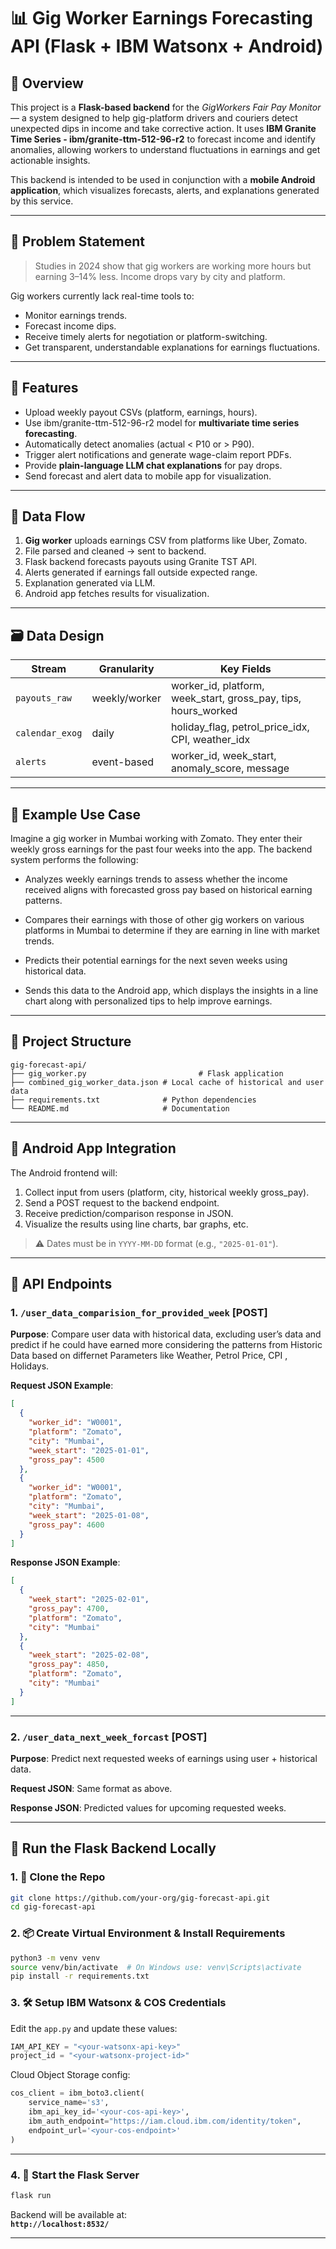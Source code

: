 # 📊 Gig Worker Earnings Forecasting API (Flask + IBM Watsonx + Android)

## 🚀 Overview

This project is a **Flask-based backend** for the *GigWorkers Fair Pay Monitor* — a system designed to help gig-platform drivers and couriers detect unexpected dips in income and take corrective action. It uses **IBM Granite Time Series - ibm/granite-ttm-512-96-r2** to forecast income and identify anomalies, allowing workers to understand fluctuations in earnings and get actionable insights.

This backend is intended to be used in conjunction with a **mobile Android application**, which visualizes forecasts, alerts, and explanations generated by this service.

---

## 🧠 Problem Statement

> Studies in 2024 show that gig workers are working more hours but earning 3–14% less. Income drops vary by city and platform.

Gig workers currently lack real-time tools to:

- Monitor earnings trends.
- Forecast income dips.
- Receive timely alerts for negotiation or platform-switching.
- Get transparent, understandable explanations for earnings fluctuations.

---

## 🔧 Features

- Upload weekly payout CSVs (platform, earnings, hours).
- Use ibm/granite-ttm-512-96-r2 model for **multivariate time series forecasting**.
- Automatically detect anomalies (actual < P10 or > P90).
- Trigger alert notifications and generate wage-claim report PDFs.
- Provide **plain-language LLM chat explanations** for pay drops.
- Send forecast and alert data to mobile app for visualization.

---

## 🔁 Data Flow

1. **Gig worker** uploads earnings CSV from platforms like Uber, Zomato.
2. File parsed and cleaned → sent to backend.
3. Flask backend forecasts payouts using Granite TST API.
4. Alerts generated if earnings fall outside expected range.
5. Explanation generated via LLM.
6. Android app fetches results for visualization.

---

## 🗃️ Data Design

| Stream | Granularity | Key Fields |
|--------|-------------|------------|
| `payouts_raw` | weekly/worker | worker_id, platform, week_start, gross_pay, tips, hours_worked |
| `calendar_exog` | daily | holiday_flag, petrol_price_idx, CPI, weather_idx |
| `alerts` | event-based | worker_id, week_start, anomaly_score, message |

---

## 💬 Example Use Case

Imagine a gig worker in Mumbai working with Zomato. They enter their weekly gross earnings for the past four weeks into the app. The backend system performs the following:

  - Analyzes weekly earnings trends to assess whether the income received aligns with forecasted gross pay based on historical earning patterns.

  - Compares their earnings with those of other gig workers on various platforms in Mumbai to determine if they are earning in line with market trends.

  - Predicts their potential earnings for the next seven weeks using historical data.

  - Sends this data to the Android app, which displays the insights in a line chart along with personalized tips to help improve earnings.

---

## 📂 Project Structure

```
gig-forecast-api/
├── gig_worker.py                         # Flask application
├── combined_gig_worker_data.json # Local cache of historical and user data
├── requirements.txt              # Python dependencies
└── README.md                     # Documentation
```

---

## 📱 Android App Integration

The Android frontend will:

1. Collect input from users (platform, city, historical weekly gross_pay).
2. Send a POST request to the backend endpoint.
3. Receive prediction/comparison response in JSON.
4. Visualize the results using line charts, bar graphs, etc.

> ⚠️ Dates must be in `YYYY-MM-DD` format (e.g., `"2025-01-01"`).

---

## 🚀 API Endpoints

### 1. `/user_data_comparision_for_provided_week` [POST]

**Purpose**: Compare user data with historical data, excluding user’s data and predict if he could have earned more considering the patterns from Historic Data based on differnet Parameters like Weather, Petrol Price, CPI , Holidays.

**Request JSON Example**:
```json
[
  {
    "worker_id": "W0001",
    "platform": "Zomato",
    "city": "Mumbai",
    "week_start": "2025-01-01",
    "gross_pay": 4500
  },
  {
    "worker_id": "W0001",
    "platform": "Zomato",
    "city": "Mumbai",
    "week_start": "2025-01-08",
    "gross_pay": 4600
  }
]
```

**Response JSON Example**:
```json
[
  {
    "week_start": "2025-02-01",
    "gross_pay": 4700,
    "platform": "Zomato",
    "city": "Mumbai"
  },
  {
    "week_start": "2025-02-08",
    "gross_pay": 4850,
    "platform": "Zomato",
    "city": "Mumbai"
  }
]
```

---

### 2. `/user_data_next_week_forcast` [POST]

**Purpose**: Predict next requested weeks of earnings using user + historical data.

**Request JSON**: Same format as above.

**Response JSON**: Predicted values for upcoming requested weeks.

---

## 🧪 Run the Flask Backend Locally

### 1. 🔧 Clone the Repo

```bash
git clone https://github.com/your-org/gig-forecast-api.git
cd gig-forecast-api
```

### 2. 📦 Create Virtual Environment & Install Requirements

```bash
python3 -m venv venv
source venv/bin/activate  # On Windows use: venv\Scripts\activate
pip install -r requirements.txt
```

### 3. 🛠️ Setup IBM Watsonx & COS Credentials

Edit the `app.py` and update these values:

```python
IAM_API_KEY = "<your-watsonx-api-key>"
project_id = "<your-watsonx-project-id>"
```

Cloud Object Storage config:
```python
cos_client = ibm_boto3.client(
    service_name='s3',
    ibm_api_key_id='<your-cos-api-key>',
    ibm_auth_endpoint="https://iam.cloud.ibm.com/identity/token",
    endpoint_url='<your-cos-endpoint>'
)
```

---


### 4. 🚀 Start the Flask Server

```bash
flask run
```

Backend will be available at:  
**`http://localhost:8532/`**

---

